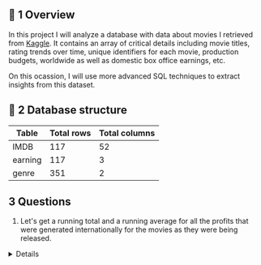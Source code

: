 ## 📌 1 Overview

In this project I will analyze a database with data about movies I retrieved from [Kaggle](https://www.kaggle.com/datasets/shahjhanalam/movie-data-analytics-dataset?resource=download). It contains an array of critical details including movie titles, rating trends over time, unique identifiers for each movie, production budgets, worldwide as well as domestic box office earnings, etc.

On this ocassion, I will use more advanced SQL techniques to extract insights from this dataset.

## 📐 2 Database structure

 Table  | Total rows   |  Total columns
------------- | ------------- | ------------------
IMDB | 117 | 52
earning | 117 | 3
genre | 351 | 2

## 3 Questions

1. Let's get a running total and a running average for all the profits that were generated internationally for the movies as they were being released.
   
<Details>
Code 
 
```sql
SELECT movie_id, 
worldwide AS revenue,
SUM(worldwide) OVER (ORDER BY movie_id) AS cumulative_revenue,
AVG (worldwide) OVER (ORDER BY movie_id) AS cumulative_avg_revenue
FROM earning; 

```

<Details>

2. X

<Details>
Code 
 
```sql

SELECT I.movie_id, E.domestic, G.genre
FROM IMDB as I
JOIN earning as E
ON I.movie_id = E.movie_id
JOIN genre as G
ON E.movie_id = G.movie_id

```

<Details>
